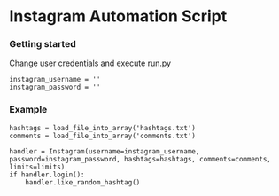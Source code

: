 # Instagram Automation Script

### Getting started

Change user credentials and execute run.py

```
instagram_username = ''
instagram_password = ''
```

### Example

```
hashtags = load_file_into_array('hashtags.txt')
comments = load_file_into_array('comments.txt')

handler = Instagram(username=instagram_username, password=instagram_password, hashtags=hashtags, comments=comments, limits=limits)
if handler.login():
    handler.like_random_hashtag()
```
